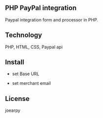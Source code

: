 ## PHP PayPal integration

Paypal integration form and processor in PHP.

## Technology

PHP, HTML, CSS, Paypal api

## Install

- set Base URL

- set merchant email

## License

joearpy